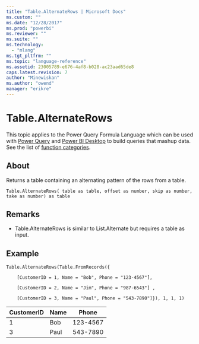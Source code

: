 ```yaml
---
title: "Table.AlternateRows | Microsoft Docs"
ms.custom: ""
ms.date: "12/28/2017"
ms.prod: "powerbi"
ms.reviewer: ""
ms.suite: ""
ms.technology: 
  - "mlang"
ms.tgt_pltfrm: ""
ms.topic: "language-reference"
ms.assetid: 23005789-e676-4af8-b028-ac23aad65de8
caps.latest.revision: 7
author: "Minewiskan"
ms.author: "owend"
manager: "erikre"
---
```

# Table.AlternateRows
This topic applies to the Power Query Formula Language which can be used with [Power Query](https://support.office.com/article/Introduction-to-Microsoft-Power-Query-for-Excel-6E92E2F4-2079-4E1F-BAD5-89F6269CD605) and [Power BI Desktop](http://go.microsoft.com/fwlink/p/?LinkId=618607) to build queries that mashup data. See the list of [function categories](https://msdn.microsoft.com/en-us/library/mt211003.aspx).  
  
## About  
Returns a table containing an alternating pattern of the rows from a table.  
  
```  
Table.AlternateRows( table as table, offset as number, skip as number, take as number) as table  
```  
  
## <a name="__toc360789469"></a>Remarks  
  
-   Table.AlternateRows is similar to List.Alternate but requires a table as input.  
  
## Example  
  
```  
Table.AlternateRows(Table.FromRecords({  
  
    [CustomerID = 1, Name = "Bob", Phone = "123-4567"],  
  
    [CustomerID = 2, Name = "Jim", Phone = "987-6543"] ,  
  
    [CustomerID = 3, Name = "Paul", Phone = "543-7890"]}), 1, 1, 1)  
```  
  
|CustomerID|Name|Phone|  
|--------------|--------|---------|  
|1|Bob|123-4567|  
|3|Paul|543-7890|  
  
